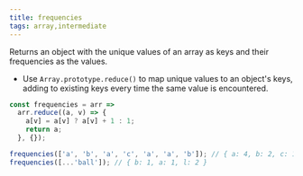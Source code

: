 ```yaml
---
title: frequencies
tags: array,intermediate
---
```


Returns an object with the unique values of an array as keys and their frequencies as the values.

- Use `Array.prototype.reduce()` to map unique values to an object's keys, adding to existing keys every time the same value is encountered.

```js
const frequencies = arr =>
  arr.reduce((a, v) => {
    a[v] = a[v] ? a[v] + 1 : 1;
    return a;
  }, {});
```

```js
frequencies(['a', 'b', 'a', 'c', 'a', 'a', 'b']); // { a: 4, b: 2, c: 1 }
frequencies([...'ball']); // { b: 1, a: 1, l: 2 }
```
